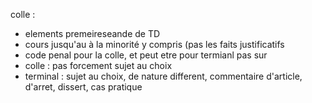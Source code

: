 colle :
- elements premeireseande de TD
- cours jusqu'au à  la minorité y compris (pas les faits justificatifs
- code penal pour la colle, et peut etre pour termianl pas sur
- colle : pas forcement sujet au choix
- terminal : sujet au choix, de nature different, commentaire d'article, d'arret, dissert, cas pratique


